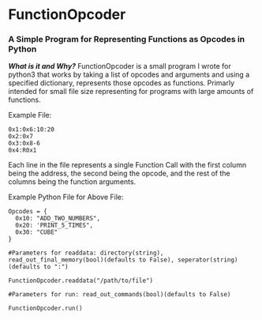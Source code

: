 # FunctionOpcoder
<h3>A Simple Program for Representing Functions as Opcodes in Python</h3>

***What is it and Why?***
FunctionOpcoder is a small program I wrote for python3 that works by taking a list of opcodes and arguments
and using a specified dictionary, represents those opcodes as functions.
Primarly intended for small file size representing for programs with large amounts of functions.

Example File:
```
0x1:0x6:10:20
0x2:0x7
0x3:0x8-6
0x4:R0x1
```

Each line in the file represents a single Function Call with the first column being the address, the second being the opcode, and the rest of the columns being the function arguments.

Example Python File for Above File:
```
Opcodes = {
  0x10: "ADD_TWO_NUMBERS",
  0x20: 'PRINT_5_TIMES",
  0x30: "CUBE"
}

#Parameters for readdata: directory(string), read_out_final_memory(bool)(defaults to False), seperator(string)(defaults to ":")

FunctionOpcoder.readdata("/path/to/file")

#Parameters for run: read_out_commands(bool)(defaults to False)

FunctionOpcoder.run()

```






